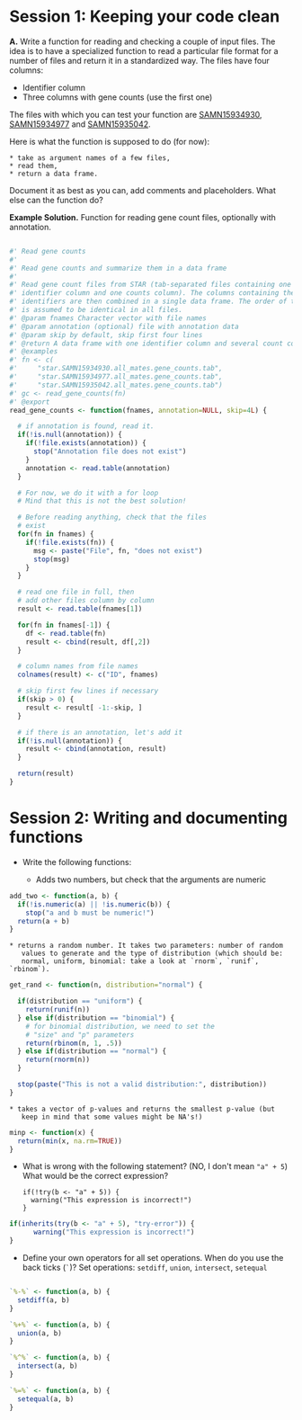 # Session 1: Keeping your code clean

**A.** Write a function for reading and checking a couple of input files.
The idea is to have a specialized function to read a particular file format
for a number of files and return it in a standardized way. The files have
four columns:

  * Identifier column
  * Three columns with gene counts (use the first one)


The files with which you can test your function are
[SAMN15934930](../Datasets/star.SAMN15934930.all_mates.gene_counts.tab),
[SAMN15934977](../Datasets/star.SAMN15934977.all_mates.gene_counts.tab) and
[SAMN15935042](../Datasets/star.SAMN15935042.all_mates.gene_counts.tab).
  
Here is what
the function is supposed to do (for now):

    * take as argument names of a few files,
    * read them,
    * return a data frame.

Document it as best as you can, add comments and placeholders.
What else can the function do?


**Example Solution.** Function for reading gene count files, optionally
with annotation.


```r

#' Read gene counts
#' 
#' Read gene counts and summarize them in a data frame
#'
#' Read gene count files from STAR (tab-separated files containing one
#' identifier column and one counts column). The columns containing the
#' identifiers are then combined in a single data frame. The order of the rows
#' is assumed to be identical in all files.
#' @param fnames Character vector with file names
#' @param annotation (optional) file with annotation data
#' @param skip by default, skip first four lines
#' @return A data frame with one identifier column and several count columns
#' @examples
#' fn <- c(
#'     "star.SAMN15934930.all_mates.gene_counts.tab",
#'     "star.SAMN15934977.all_mates.gene_counts.tab",
#'     "star.SAMN15935042.all_mates.gene_counts.tab")
#' gc <- read_gene_counts(fn)
#' @export
read_gene_counts <- function(fnames, annotation=NULL, skip=4L) {

  # if annotation is found, read it.
  if(!is.null(annotation)) {
    if(!file.exists(annotation)) {
      stop("Annotation file does not exist")
    }
    annotation <- read.table(annotation)
  }

  # For now, we do it with a for loop
  # Mind that this is not the best solution!

  # Before reading anything, check that the files
  # exist
  for(fn in fnames) {
    if(!file.exists(fn)) {
      msg <- paste("File", fn, "does not exist")
      stop(msg)
    }
  }

  # read one file in full, then
  # add other files column by column
  result <- read.table(fnames[1])

  for(fn in fnames[-1]) {
    df <- read.table(fn)
    result <- cbind(result, df[,2])
  }

  # column names from file names
  colnames(result) <- c("ID", fnames)

  # skip first few lines if necessary
  if(skip > 0) {
    result <- result[ -1:-skip, ]
  }

  # if there is an annotation, let's add it
  if(!is.null(annotation)) {
    result <- cbind(annotation, result)
  }

  return(result)
}
```


# Session 2: Writing and documenting functions
    
 * Write the following functions:

    * Adds two numbers, but check that the arguments are numeric 

```r
add_two <- function(a, b) {
  if(!is.numeric(a) || !is.numeric(b)) {
    stop("a and b must be numeric!")
  return(a + b)
}
```

    * returns a random number. It takes two parameters: number of random
       values to generate and the type of distribution (which should be:
       normal, uniform, binomial: take a look at `rnorm`, `runif`, `rbinom`).

```r
get_rand <- function(n, distribution="normal") {

  if(distribution == "uniform") {
    return(runif(n)) 
  } else if(distribution == "binomial") {
    # for binomial distribution, we need to set the
    # "size" and "p" parameters
    return(rbinom(n, 1, .5)) 
  } else if(distribution == "normal") {
    return(rnorm(n))
  } 

  stop(paste("This is not a valid distribution:", distribution))
}

```

    * takes a vector of p-values and returns the smallest p-value (but
       keep in mind that some values might be NA's!)

```r
minp <- function(x) {
  return(min(x, na.rm=TRUE))
}
```

 * What is wrong with the following statement? (NO, I don't mean `"a" + 5`) What would be the correct expression?

       if(!try(b <- "a" + 5)) {
         warning("This expression is incorrect!")
       }

```r
if(inherits(try(b <- "a" + 5), "try-error")) {
      warning("This expression is incorrect!")
}
```

 * Define your own operators for all set operations. When do you use the
    back ticks (`` ` ``)? Set operations: `setdiff`, `union`, `intersect`,
    `setequal`

```r

`%-%` <- function(a, b) {
  setdiff(a, b)
}

`%+%` <- function(a, b) {
  union(a, b)
}

`%^%` <- function(a, b) {
  intersect(a, b)
}

`%=%` <- function(a, b) {
  setequal(a, b)
}
```

